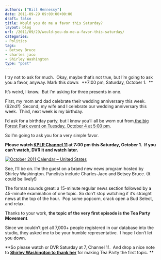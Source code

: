 ```yaml
---
authors: ["Bill Hennessy"]
date: 2011-09-29 09:00:00+00:00
draft: false
title: Would you do me a favor this Saturday?
layout: blog
url: /2011/09/29/would-you-do-me-a-favor-this-saturday/
categories:
- Politics
tags:
- Betsey Bruce
- charles jaco
- Shirley Washington
type: "post"
---
```


I try not to ask for much.  Okay, maybe that’s not true, but I’m going to ask you a favor, anyway. Mark this down:  **7:00 pm, Saturday, October 1.  **

It’s weird, I know.  But I’m asking for three presents in one.

First, my mom and dad celebrate their wedding anniversary this week. (62nd?)  Second, my wife and I celebrate our wedding anniversary this week.  Third, next week is my birthday.

I’d ask for a birthday party, but I know you’ll all be worn out from[ the big Forest Park event on Tuesday, October 4 at 5:00 pm](https://stlouisteaparty.com/2011/09/27/event-who-else-wants-a-windmill-rally/).

So I’m going to ask you for a very simple favor.

**Please watch **[**KPLR Channel 11**](https://www.kplr11.com/)** at 7:00 pm this Saturday, October 1.  If you can’t watch, DVR it and watch later.**

[![October 2011 Calendar – United States](https://hennessysview.com/wp-content/uploads/2011/09/October-2011-Calendar-United-States_thumb.png)
](https://hennessysview.com/wp-content/uploads/2011/09/October-2011-Calendar-United-States.png)

See, I’ll be on. I’m the guest on a brand new news program hosted by Shirley Washington. Panelists include Charles Jaco and Betsey Bruce. (It could be lively!)

The format sounds great: a 15-minute regular news section followed by a 45-minute examination of one topic. So don’t stop watching if it’s straight news at the top of the hour.  Pop some popcorn, crack open a Bud Select, and relax.

Thanks to your work, **the topic of the very first episode is the Tea Party Movement**.

Since we couldn’t get all 7,000+ people registered in our database into the studio, they asked me to be your humble representative.  I hope I don’t let you down.

**So please watch or DVR Saturday at 7, Channel 11.  And drop a nice note to **[**Shirley Washington to thank her**](mailto:shirley.washington@tvstl.com/)** for making Tea Party the first topic. **
